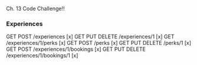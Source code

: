 Ch. 13 Code Challenge!!

### Experiences

GET POST /experiences [x]
GET PUT DELETE /experiences/1 [x]
GET /experiences/1/perks [x]
GET POST /perks [x]
GET PUT DELETE /perks/1 [x]
GET POST /experiences/1/bookings [x]
GET PUT DELETE /experiences/1/bookings/1 [x]
